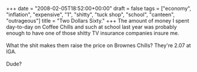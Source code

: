 +++
date = "2008-02-05T18:52:00+00:00"
draft = false
tags = ["economy", "inflation", "expensive", "1", "shitty", "tuck shop", "school", "canteen", "outrageous"]
title = "Two Dollars Sixty."
+++
The amount of money I spent day-to-day on Coffee Chills and such at school last year was probably enough to have one of those shitty TV insurance companies insure me.<br/><br/>What the shit makes them raise the price on Brownes Chills? They're 2.07 at IGA.<br/><br/>Dude?<div class="blogger-post-footer"><img width='1' height='1' src='https://blogger.googleusercontent.com/tracker/5693059957647979680-616554633633104431?l=cosmiccowbell.blogspot.com' alt='' /></div>